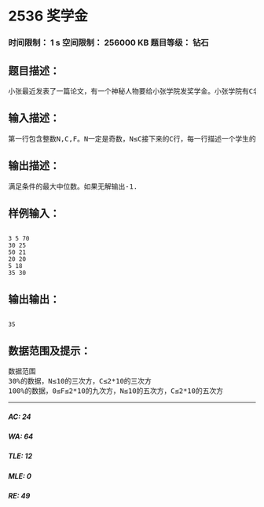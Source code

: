 # 2536 奖学金   
### 时间限制： 1 s     空间限制： 256000 KB     题目等级： 钻石  
## 题目描述：  

<pre>
小张最近发表了一篇论文，有一个神秘人物要给小张学院发奖学金。小张学院有C名学生，要从中挑出N个。这个神秘人物爱好奇特，他希望得到奖学金的同学的成绩的中位数尽可能大，但同时，他们的奖学金总额不能超过F。
</pre>
  
  
## 输入描述：  

<pre>
第一行包含整数N,C,F。N一定是奇数，N≤C接下来的C行，每一行描述一个学生的成绩和奖学金。0≤成绩≤2*10的九次方，0≤奖学金≤10的五次方
</pre>
  
  
## 输出描述：  

<pre>
满足条件的最大中位数。如果无解输出-1.
</pre>
  
  
## 样例输入：  

<pre><code>
3 5 70  
30 25  
50 21  
20 20  
5 18  
35 30
</code></pre>
  
  
## 输出输出：  

<pre><code>
35
</code></pre>
  
  
## 数据范围及提示：  

<pre>
数据范围  
30%的数据，N≤10的三次方，C≤2*10的三次方  
100%的数据，0≤F≤2*10的九次方，N≤10的五次方，C≤2*10的五次方
</pre>
  
  
***  

##### AC: 24  
##### WA: 64  
##### TLE: 12  
##### MLE: 0  
##### RE: 49  
